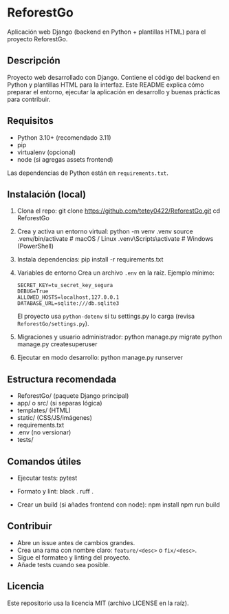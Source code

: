 # ReforestGo

Aplicación web Django (backend en Python + plantillas HTML) para el proyecto ReforestGo.

## Descripción
Proyecto web desarrollado con Django. Contiene el código del backend en Python y plantillas HTML para la interfaz. Este README explica cómo preparar el entorno, ejecutar la aplicación en desarrollo y buenas prácticas para contribuir.

## Requisitos
- Python 3.10+ (recomendado 3.11)
- pip
- virtualenv (opcional)
- node (si agregas assets frontend)

Las dependencias de Python están en `requirements.txt`.

## Instalación (local)
1. Clona el repo:
   git clone https://github.com/tetey0422/ReforestGo.git
   cd ReforestGo

2. Crea y activa un entorno virtual:
   python -m venv .venv
   source .venv/bin/activate   # macOS / Linux
   .venv\Scripts\activate      # Windows (PowerShell)

3. Instala dependencias:
   pip install -r requirements.txt

4. Variables de entorno
   Crea un archivo `.env` en la raíz. Ejemplo mínimo:
   ```
   SECRET_KEY=tu_secret_key_segura
   DEBUG=True
   ALLOWED_HOSTS=localhost,127.0.0.1
   DATABASE_URL=sqlite:///db.sqlite3
   ```

   El proyecto usa `python-dotenv` si tu settings.py lo carga (revisa `ReforestGo/settings.py`).

5. Migraciones y usuario administrador:
   python manage.py migrate
   python manage.py createsuperuser

6. Ejecutar en modo desarrollo:
   python manage.py runserver

## Estructura recomendada
- ReforestGo/ (paquete Django principal)
- app/ o src/ (si separas lógica)
- templates/ (HTML)
- static/ (CSS/JS/imágenes)
- requirements.txt
- .env (no versionar)
- tests/

## Comandos útiles
- Ejecutar tests:
  pytest

- Formato y lint:
  black .
  ruff .

- Crear un build (si añades frontend con node):
  npm install
  npm run build

## Contribuir
- Abre un issue antes de cambios grandes.
- Crea una rama con nombre claro: `feature/<desc>` o `fix/<desc>`.
- Sigue el formateo y linting del proyecto.
- Añade tests cuando sea posible.

## Licencia
Este repositorio usa la licencia MIT (archivo LICENSE en la raíz).
